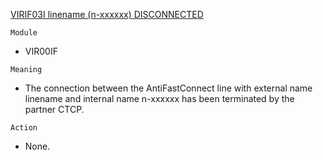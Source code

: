[VIRIF03I linename (n-xxxxxx) DISCONNECTED](https://virtel.readthedocs.io/en/latest/manuals/virtel/Virtel459MG/messages.html?highlight=VIRIF03I#VIRIF03I)

`Module`
- VIR00IF

`Meaning`
- The connection between the AntiFastConnect line with external name linename and internal name n-xxxxxx has been terminated by the partner CTCP.

`Action`
- None.
